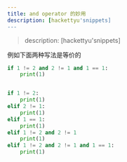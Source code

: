 ```yaml
---
title: and operator 的妙用
description: [hackettyu'snippets] 
---
```


> description: [hackettyu'snippets]


例如下面两种写法是等价的
```python
if 1 != 2 and 2 != 1 and 1 == 1:
    print(1)


if 1 != 2:
    print(1)
elif 2 != 1:
    print(1)
elif 1 == 1:
    print(1)
elif 1 != 2 and 2 != 1
    print(1)
elif 1 != 2 and 2 != 1 and 1 == 1:
    print(1) 
```
